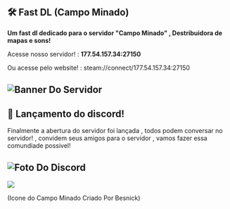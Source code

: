 ## 🛠 Fast DL (Campo Minado)

**Um fast dl dedicado para o servidor "Campo Minado" , Destribuidora de mapas e sons!**

Acesse nosso servidor! : **177.54.157.34:27150**

Ou acesse pelo website! : steam://connect/177.54.157.34:27150

## ![Banner Do Servidor](https://i.ibb.co/0GXT25t/Screenshot-2024-04-20-23-40-22.png)

## 💬 Lançamento do discord!
Finalmente a abertura do servidor foi lançada , todos podem conversar no servidor! , convidem seus amigos para o servidor , vamos fazer essa comundiade possivel!

## ![Foto Do Discord](https://i.ibb.co/hV4PrQz/Cm-Discord.png)

[![](https://dcbadge.vercel.app/api/server/JWYzdsSa7Q)](https://discord.gg/JWYzdsSa7Q)

(Icone do Campo Minado Criado Por Besnick) 
